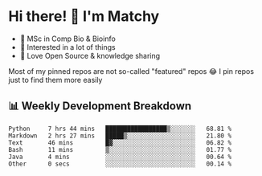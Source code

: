 # Hi there! 👋 I'm Matchy

- 🧬 MSc in Comp Bio & Bioinfo
- 🎈 Interested in a lot of things
- 💜 Love Open Source & knowledge sharing

Most of my pinned repos are not so-called "featured" repos 😂 I pin repos just to find them more easily

## 📊 Weekly Development Breakdown

<!--START_SECTION:waka-->

```text
Python     7 hrs 44 mins   █████████████████▒░░░░░░░   68.81 %
Markdown   2 hrs 27 mins   █████▒░░░░░░░░░░░░░░░░░░░   21.80 %
Text       46 mins         █▓░░░░░░░░░░░░░░░░░░░░░░░   06.82 %
Bash       11 mins         ▒░░░░░░░░░░░░░░░░░░░░░░░░   01.77 %
Java       4 mins          ░░░░░░░░░░░░░░░░░░░░░░░░░   00.64 %
Other      0 secs          ░░░░░░░░░░░░░░░░░░░░░░░░░   00.14 %
```

<!--END_SECTION:waka-->
